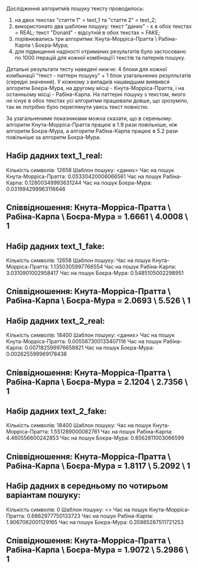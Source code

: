 Дослідження алгоритмів пошуку тексту проводилось:
1) на двох текстах "стаття 1" = text_1 та "стаття 2" = text_2;
2) використонато два шаблони пошуку: текст "даних" - є в обох текстах = REAL; текст "Donald" - відсутній в обох текстах = FAKE;
3) порівнювались три алгоритми: Кнута-Морріса-Пратта \ Рабіна-Карпа \ Боєра-Мура; 
4) для підвищення надіності отриманих результатів було застосовано по 1000 ітерацій для кожної комбінаціїї текстів та патернів пошуку. 

Детальні результати тесту наведені нижче: 4 блоки для кожної комбынації "текст - паттерн пошуку" + 1 блок узагальнених резулльтатів (середні значення). У кожному з випадків нашвидшим виявився алгоритм Боєра-Мура, на другому місці - Кнута-Морріса-Пратта, і на останньому місці - Рабіна-Карпа. На паттерні пошуку з текстом, якого не існує в обох текстах усі алгоритми працювали довше, що зрозуміло, так як потрібно було переглянути увесь текст повністю. 

За узагальненими показниками можна сказати, що в сереньому: алгоритм Кнута-Морріса-Пратта працює в 1.9 рази повільніше, ніж алгоритм Боєра-Мура, а алгоритм Рабіна-Карпа працює в 5.2 рази повільніше за алгоритм Боєра-Мура.

Набір дадних text_1_real:
----------------------------------------------------------------------------------------------------
Кількість символів: 12658
Шаблон пошуку: <даних>
Час на пошук Кнута-Морріса-Пратта: 0.05330420006066561
Час на пошук Рабіна-Карпа: 0.12800349993631244
Час на пошук Боєра-Мура: 0.031994299963116646

Співвідношення: Кнута-Морріса-Пратта \ Рабіна-Карпа \ Боєра-Мура = 1.6661 \ 4.0008 \ 1
----------------------------------------------------------------------------------------------------


Набір дадних text_1_fake:
----------------------------------------------------------------------------------------------------
Кількість символів: 12658
Шаблон пошуку: <Donald>
Час на пошук Кнута-Морріса-Пратта: 1.1350305997766554
Час на пошук Рабіна-Карпа: 3.0310901002958417
Час на пошук Боєра-Мура: 0.5485105002298951

Співвідношення: Кнута-Морріса-Пратта \ Рабіна-Карпа \ Боєра-Мура = 2.0693 \ 5.526 \ 1
----------------------------------------------------------------------------------------------------


Набір дадних text_2_real:
----------------------------------------------------------------------------------------------------
Кількість символів: 18400
Шаблон пошуку: <даних>
Час на пошук Кнута-Морріса-Пратта: 0.005567300133407116
Час на пошук Рабіна-Карпа: 0.007182599976658821
Час на пошук Боєра-Мура: 0.002625599969178438

Співвідношення: Кнута-Морріса-Пратта \ Рабіна-Карпа \ Боєра-Мура = 2.1204 \ 2.7356 \ 1
----------------------------------------------------------------------------------------------------


Набір дадних text_2_fake:
----------------------------------------------------------------------------------------------------
Кількість символів: 18400
Шаблон пошуку: <Donald>
Час на пошук Кнута-Морріса-Пратта: 1.551289000082761
Час на пошук Рабіна-Карпа: 4.460556600242853
Час на пошук Боєра-Мура: 0.8562811003066599

Співвідношення: Кнута-Морріса-Пратта \ Рабіна-Карпа \ Боєра-Мура = 1.8117 \ 5.2092 \ 1
----------------------------------------------------------------------------------------------------


Набір дадних в середньому по чотирьом варіантам пошуку:
----------------------------------------------------------------------------------------------------
Кількість символів: 0
Шаблон пошуку: <>
Час на пошук Кнута-Морріса-Пратта: 0.6862977750133723
Час на пошук Рабіна-Карпа: 1.9067082001129165
Час на пошук Боєра-Мура: 0.35985287511721253

Співвідношення: Кнута-Морріса-Пратта \ Рабіна-Карпа \ Боєра-Мура = 1.9072 \ 5.2986 \ 1
----------------------------------------------------------------------------------------------------